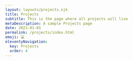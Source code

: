 ```yaml
---
layout: layouts/projects.njk
title: Projects
subtitle: This is the page where all projects will live
metaDescription: A sample Projects page
date: 2021-01-01
permalink: /projects/index.html
emoji: 💻
eleventyNavigation:
  key: Projects
  order: 4
---
```

